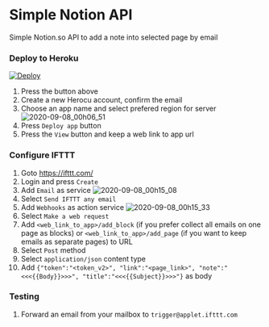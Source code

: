# Simple Notion API
Simple Notion.so API to add a note into selected page by email

### Deploy to Heroku
[![Deploy](https://www.herokucdn.com/deploy/button.svg)](https://heroku.com/deploy)

1. Press the button above
2. Create a new Herocu account, confirm the email
3. Choose an app name and select prefered region for server
![2020-09-08_00h06_51](https://user-images.githubusercontent.com/9437720/92416668-416fe880-f167-11ea-9ede-ed1b96b5b158.png)
4. Press `Deploy app` button
5. Press the `View` button and keep a web link to app url

### Configure IFTTT
1. Goto https://ifttt.com/
2. Login and press `Create`
3. Add `Email` as service
![2020-09-08_00h15_08](https://user-images.githubusercontent.com/9437720/92417016-c7d8fa00-f168-11ea-8540-710a9c979cb2.png)
4. Select `Send IFTTT any email` 
5. Add `Webhooks` as action service
![2020-09-08_00h15_33](https://user-images.githubusercontent.com/9437720/92417019-cc051780-f168-11ea-960d-7878b75244ed.png)
6. Select `Make a web request`
7. Add `<web_link_to_app>/add_block` (if you prefer collect all emails on one page as blocks) or `<web_link_to_app>/add_page` (if you want to keep emails as separate pages) to URL
8. Select `Post` method
9. Select `application/json` content type
10. Add `{"token":"<token_v2>", "link":"<page_link>", "note":"<<<{{Body}}>>>", "title":"<<<{{Subject}}>>>"}` as body

### Testing
1. Forward an email from your mailbox to `trigger@applet.ifttt.com`
